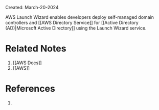 Created: March-20-2024

AWS Launch Wizard enables developers deploy self-managed domain controllers and [[AWS Directory Service]] for [[Active Directory (AD)|Microsoft Active Directory]] using the Launch Wizard service.

# Related Notes

1. [[AWS Docs]]
2. [[AWS]]
# References

1. 